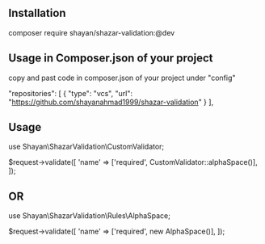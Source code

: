 ## Installation

composer require shayan/shazar-validation:@dev

## Usage in Composer.json of your project

copy and past code in composer.json of your project under "config"

"repositories": [
{
"type": "vcs",
"url": "https://github.com/shayanahmad1999/shazar-validation"
}
],

## Usage

use Shayan\ShazarValidation\CustomValidator;

$request->validate([
    'name' => ['required', CustomValidator::alphaSpace()],
]);

## OR

use Shayan\ShazarValidation\Rules\AlphaSpace;

$request->validate([
    'name' => ['required', new AlphaSpace()],
]);

